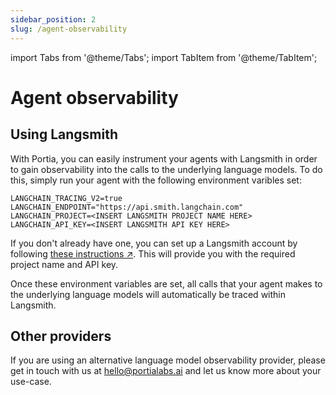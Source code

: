 ```yaml
---
sidebar_position: 2
slug: /agent-observability
---
```


import Tabs from '@theme/Tabs';
import TabItem from '@theme/TabItem';

# Agent observability

## Using Langsmith

With Portia, you can easily instrument your agents with Langsmith in order to gain observability into the calls to the underlying language models. To do this, simply run your agent with the following environment varibles set:

```
LANGCHAIN_TRACING_V2=true
LANGCHAIN_ENDPOINT="https://api.smith.langchain.com"
LANGCHAIN_PROJECT=<INSERT LANGSMITH PROJECT NAME HERE>
LANGCHAIN_API_KEY=<INSERT LANGSMITH API KEY HERE>
```

If you don't already have one, you can set up a Langsmith account by following <a href="https://docs.smith.langchain.com/administration/how_to_guides/organization_management/create_account_api_key" target="_blank">these instructions ↗</a>. This will provide you with the required project name and API key.

Once these environment variables are set, all calls that your agent makes to the underlying language models will automatically be traced within Langsmith. 

## Other providers

If you are using an alternative language model observability provider, please get in touch with us at hello@portialabs.ai and let us know more about your use-case.

